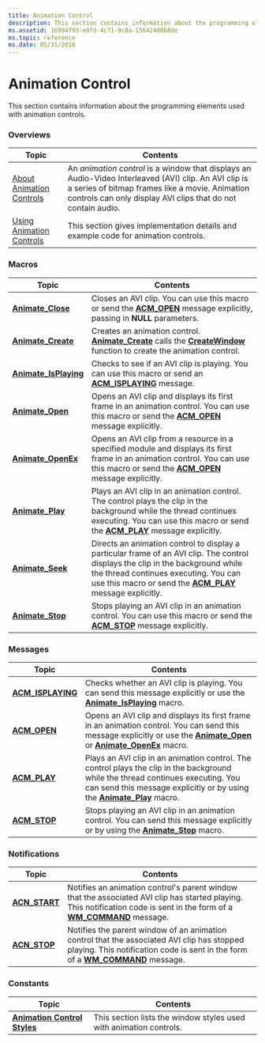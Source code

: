 ```yaml
---
title: Animation Control
description: This section contains information about the programming elements used with animation controls.
ms.assetid: 16994f93-e0fd-4c71-9c8a-15642408b8de
ms.topic: reference
ms.date: 05/31/2018
---
```


# Animation Control

This section contains information about the programming elements used with animation controls.

### Overviews



| Topic                                                      | Contents                                                                                                                                                                                                                           |
|------------------------------------------------------------|------------------------------------------------------------------------------------------------------------------------------------------------------------------------------------------------------------------------------------|
| [About Animation Controls](animation-control-overview.md) | An *animation control* is a window that displays an Audio-Video Interleaved (AVI) clip. An AVI clip is a series of bitmap frames like a movie. Animation controls can only display AVI clips that do not contain audio.<br/> |
| [Using Animation Controls](using-animation-control.md)    | This section gives implementation details and example code for animation controls.<br/>                                                                                                                                      |



 

### Macros



| Topic                                           | Contents                                                                                                                                                                                                                                                          |
|-------------------------------------------------|-------------------------------------------------------------------------------------------------------------------------------------------------------------------------------------------------------------------------------------------------------------------|
| [**Animate\_Close**](/windows/desktop/api/Commctrl/nf-commctrl-animate_close)         | Closes an AVI clip. You can use this macro or send the [**ACM\_OPEN**](acm-open.md) message explicitly, passing in **NULL** parameters. <br/>                                                                                                              |
| [**Animate\_Create**](/windows/desktop/api/Commctrl/nf-commctrl-animate_create)       | Creates an animation control. [**Animate\_Create**](/windows/desktop/api/Commctrl/nf-commctrl-animate_create) calls the [**CreateWindow**](/windows/desktop/api/winuser/nf-winuser-createwindowa) function to create the animation control. <br/>                                                                                   |
| [**Animate\_IsPlaying**](/windows/desktop/api/Commctrl/nf-commctrl-animate_isplaying) | Checks to see if an AVI clip is playing. You can use this macro or send an [**ACM\_ISPLAYING**](acm-isplaying.md) message.<br/>                                                                                                                            |
| [**Animate\_Open**](/windows/desktop/api/Commctrl/nf-commctrl-animate_open)           | Opens an AVI clip and displays its first frame in an animation control. You can use this macro or send the [**ACM\_OPEN**](acm-open.md) message explicitly. <br/>                                                                                          |
| [**Animate\_OpenEx**](/windows/desktop/api/Commctrl/nf-commctrl-animate_openex)       | Opens an AVI clip from a resource in a specified module and displays its first frame in an animation control. You can use this macro or send the [**ACM\_OPEN**](acm-open.md) message explicitly. <br/>                                                    |
| [**Animate\_Play**](/windows/desktop/api/Commctrl/nf-commctrl-animate_play)           | Plays an AVI clip in an animation control. The control plays the clip in the background while the thread continues executing. You can use this macro or send the [**ACM\_PLAY**](acm-play.md) message explicitly. <br/>                                    |
| [**Animate\_Seek**](/windows/desktop/api/Commctrl/nf-commctrl-animate_seek)           | Directs an animation control to display a particular frame of an AVI clip. The control displays the clip in the background while the thread continues executing. You can use this macro or send the [**ACM\_PLAY**](acm-play.md) message explicitly. <br/> |
| [**Animate\_Stop**](/windows/desktop/api/Commctrl/nf-commctrl-animate_stop)           | Stops playing an AVI clip in an animation control. You can use this macro or send the [**ACM\_STOP**](acm-stop.md) message explicitly. <br/>                                                                                                               |



 

### Messages



| Topic                                   | Contents                                                                                                                                                                                                                                   |
|-----------------------------------------|--------------------------------------------------------------------------------------------------------------------------------------------------------------------------------------------------------------------------------------------|
| [**ACM\_ISPLAYING**](acm-isplaying.md) | Checks whether an AVI clip is playing. You can send this message explicitly or use the [**Animate\_IsPlaying**](/windows/desktop/api/Commctrl/nf-commctrl-animate_isplaying) macro.<br/>                                                                                   |
| [**ACM\_OPEN**](acm-open.md)           | Opens an AVI clip and displays its first frame in an animation control. You can send this message explicitly or use the [**Animate\_Open**](/windows/desktop/api/Commctrl/nf-commctrl-animate_open) or [**Animate\_OpenEx**](/windows/desktop/api/Commctrl/nf-commctrl-animate_openex) macro. <br/>              |
| [**ACM\_PLAY**](acm-play.md)           | Plays an AVI clip in an animation control. The control plays the clip in the background while the thread continues executing. You can send this message explicitly or by using the [**Animate\_Play**](/windows/desktop/api/Commctrl/nf-commctrl-animate_play) macro.<br/> |
| [**ACM\_STOP**](acm-stop.md)           | Stops playing an AVI clip in an animation control. You can send this message explicitly or by using the [**Animate\_Stop**](/windows/desktop/api/Commctrl/nf-commctrl-animate_stop) macro.<br/>                                                                            |



 

### Notifications



| Topic                           | Contents                                                                                                                                                                                                       |
|---------------------------------|----------------------------------------------------------------------------------------------------------------------------------------------------------------------------------------------------------------|
| [**ACN\_START**](acn-start.md) | Notifies an animation control's parent window that the associated AVI clip has started playing. This notification code is sent in the form of a [**WM\_COMMAND**](/windows/desktop/menurc/wm-command) message. <br/>      |
| [**ACN\_STOP**](acn-stop.md)   | Notifies the parent window of an animation control that the associated AVI clip has stopped playing. This notification code is sent in the form of a [**WM\_COMMAND**](/windows/desktop/menurc/wm-command) message. <br/> |



 

### Constants



| Topic                                                        | Contents                                                                      |
|--------------------------------------------------------------|-------------------------------------------------------------------------------|
| [**Animation Control Styles**](animation-control-styles.md) | This section lists the window styles used with animation controls.<br/> |



 

 

